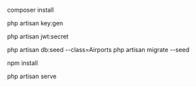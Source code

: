 composer install 

php artisan key:gen

php artisan jwt:secret

php artisan db:seed --class=Airports
php artisan migrate --seed

npm install

php artisan serve